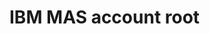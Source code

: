IBM MAS account root
===============================================================================